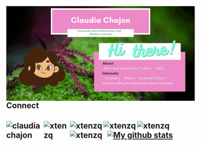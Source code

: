 
<img align="right" alt="GIF" src="Hii.gif" />



<h2> Connect <h2> 
  
<a href="https://www.linkedin.com/in/claudia-chajon/" target="blank"><img align="left" src="https://img.shields.io/badge/-LinkedIn-ff69b4?style=for-the-badge&logo=LINKEDIN" alt="claudiachajon" width="100px" /></a>
<a href="https://drive.google.com/file/d/1BINbMK84BmpQThuk6DV-obHW9P2ZbS6F/view" target="blank"><img align="left" src="https://img.shields.io/badge/-Resume-ff69b4?style=for-the-badge&logo" alt="xtenzq" width="70px" /></a>
<a href="https://www.notion.so/Claudia-Chajon-d186657aed544f969eceb422e78f5517" target="blank"><img align="left" src="https://img.shields.io/badge/-Portfolio-ff69b4?style=for-the-badge&logo=website" alt="xtenzq" width="90px" /></a>
<a href=mailto:claudia.chajon@gmail.com target="blank"><img align="left" src="https://img.shields.io/badge/-Gmail-ff69b4?style=for-the-badge&logo=gmail" alt="xtenzq" width="90px" /></a>
<a href="https://medium.com/@claudia.chajon" target="blank"><img align="left" src="https://img.shields.io/badge/-Medium-ff69b4?style=for-the-badge&logo=medium" alt="xtenzq" width="100px" /></a>
<a href="https://twitter.com/ChipChajon" target="blank"><img align="left" src="https://img.shields.io/badge/-Twitter-ff69b4?style=for-the-badge&logo=twitter" alt="xtenzq" width="100px" /></a>


<h2>  <h2>

[![My github stats](https://github-readme-stats.vercel.app/api?username=claudiasofiaC&show_icons=true&theme=radical)](https://github.com/claudiasofiaC/github-readme-stats)



<!--
**claudiasofiaC/claudiasofiaC** is a ✨ _special_ ✨ repository because its `README.md` (this file) appears on your GitHub profile.

-->
